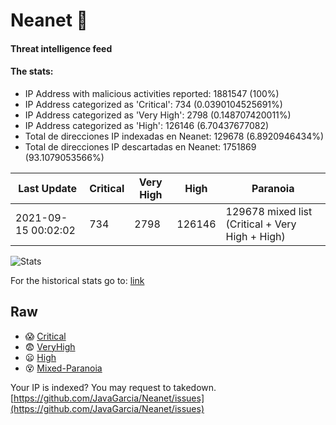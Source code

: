 # Neanet :hocho:
#### Threat intelligence feed
#### The stats:

- IP Address with malicious activities reported: 1881547 (100%)
- IP Address categorized as 'Critical':  734 (0.0390104525691%)
- IP Address categorized as 'Very High':  2798 (0.148707420011%)
- IP Address categorized as 'High':  126146 (6.70437677082)
- Total de direcciones IP indexadas en Neanet:  129678 (6.8920946434%)
- Total de direcciones IP descartadas en Neanet:  1751869 (93.1079053566%)

| Last Update | Critical | Very High | High | Paranoia |
| --- | --- | --- | --- | --- |
| 2021-09-15 00:02:02 | 734 | 2798 | 126146 | 129678 mixed list (Critical + Very High + High)|

![Stats](https://docs.google.com/spreadsheets/d/e/2PACX-1vSnaNMIXVabIpDJjufMlzH7poXnshF3mgd8Is1g9ytUEzVsP5my4Trn8f-xkoLLQ38xpL3HtmUexLo6/pubchart?oid=501124687&format=image)

For the historical stats go to: [link](/stats.csv)
## Raw
- :scream: [Critical](https://raw.githubusercontent.com/JavaGarcia/Neanet/master/blacklists/neanet_critical.txt)
- :fearful: [VeryHigh](https://raw.githubusercontent.com/JavaGarcia/Neanet/master/blacklists/neanet_veryHigh.txtt)
- :frowning: [High](https://raw.githubusercontent.com/JavaGarcia/Neanet/master/blacklists/neanet_high.txt)
- :dizzy_face: [Mixed-Paranoia](https://raw.githubusercontent.com/JavaGarcia/Neanet/master/blacklists/neanet_all.txt)


Your IP is indexed? You may request to takedown. [https://github.com/JavaGarcia/Neanet/issues](https://github.com/JavaGarcia/Neanet/issues)




































































































































































































































































































































































































































































































































































































































































































































































































































































































































































































































































































































































































































































































































































































































































































































































































































































































































































































































































































































































































































































































































































































































































































































































































































































































































































































































































































































































































































































































































































































































































































































































































































































































































































































































































































































































































































































































































































































































































































































































































































































































































































































































































































































































































































































































































































































































































































































































































































































































































































































































































































































































































































































































































































































































































































































































































































































































































































































































































































































































































































































































































































































































































































































































































































































































































































































































































































































































































































































































































































































































































































































































































































































































































































































































































































































































































































































































































































































































































































































































































































































































































































































































































































































































































































































































































































































































































































































































































































































































































































